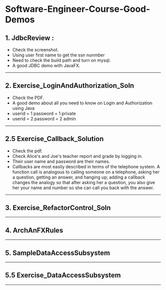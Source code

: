 # Software-Engineer-Course-Good-Demos

## 1. JdbcReview	:

* Check the screenshot. 
* Using user first name to get the ssn nunmber  
* Need to check the build path and turn on mysql.   
* A good JDBC demo with JavaFX. 
---

## 2. Exercise_LoginAndAuthorization_Soln 

* Check the PDF. 
* A good demo about all you need to know on Login and Authorization using Java
* userid = 1   password = 1  private
* userid = 2   password = 2  admin
---

## 2.5 Exercise_Callback_Solution	

* Check the pdf.
* Check Alice's and Joe's teacher report and grade by logging in. 
* Their user name and password are their names.
* Callbacks are most easily described in terms of the telephone system. A function call is analogous to calling someone on a telephone, asking her a question, getting an answer, and hanging up; adding a callback changes the analogy so that after asking her a question, you also give her your name and number so she can call you back with the answer.

---
## 3. Exercise_RefactorControl_Soln	

---
## 4. ArchAnFXRules

---
## 5. SampleDataAccessSubsystem		

---
## 5.5 Exercise_DataAccessSubsystem

---


